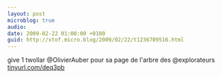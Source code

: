 ```yaml
---
layout: post
microblog: true
audio: 
date: 2009-02-22 01:00:00 +0100
guid: http://xtof.micro.blog/2009/02/22/t1236709516.html
---
```

give 1 twollar @OlivierAuber pour sa page de l'arbre des @explorateurs  [tinyurl.com/deq3pb](http://tinyurl.com/deq3pb)
